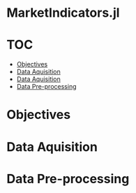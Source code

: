 # MarketIndicators.jl

# TOC

- [Objectives](#Objectives)
- [Data Aquisition](#Data-Aquisition)
- [Data Aquisition](#Data-Aquisition)
- [Data Pre-processing](#Data-Pre-processing)

# Objectives

# Data Aquisition

# Data Pre-processing


```julia

```
